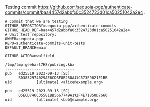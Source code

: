 Testing commit https://github.com/sequoia-pgp/authenticate-commits/commit/baa4457d2abbfa0c3524723d01ca50251042a2e4 .

```text
# Commit that we are testing
GITHUB_REPOSITORY=sequoia-pgp/authenticate-commits
GITHUB_HEAD_REF=baa4457d2abbfa0c3524723d01ca50251042a2e4
# Unit test repository:
OWNER=sequoia-pgp
REPO=authenticate-commits-unit-tests
DEFAULT_BRANCH=main

GITHUB_ACTOR=nwalfield

/tmp/tmp.geeharl7H8/pubring.kbx
-------------------------------
pub   ed25519 2023-09-13 [SC]
      B03832974029AE6CDBF8B250A41C573F9021E1BB
uid           [ultimate] <alice@example.org>

pub   ed25519 2023-09-13 [SC]
      05ECD746C35581BB5667749A192F4E71850D7660
uid           [ultimate] <bob@example.org>
```
